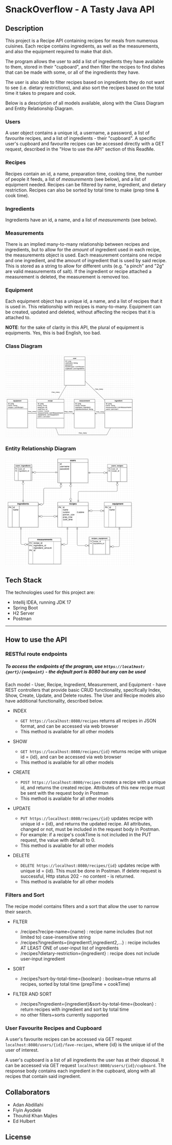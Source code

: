 # SnackOverflow - A Tasty Java API


## Description

This project is a Recipe API containing recipes for meals from numerous cuisines. Each recipe contains ingredients, as well as the measurements, and also the equipment required to make that dish. 

The program allows the user to add a list of ingredients they have available to them, stored in their "cupboard", and then filter the recipes to find dishes that can be made with some, or all of the ingredients they have. 

The user is also able to filter recipes based on ingredients they do not want to see (i.e. dietary restrictions), and also sort the recipes based on the total time it takes to prepare and cook. 

Below is a description of all models available, along with the Class Diagram and Entity Relationship Diagram.

### Users
A user object contains a unique id, a username, a password, a list of favourite recipes, and a list of ingredients - their "cupboard". A specific user's cupboard and favourite recipes can be accessed directly with a GET request, described in the "How to use the API" section of this ReadMe.

### Recipes
Recipes contain an id, a name, preparation time, cooking time, the number of people it feeds, a list of *measurements* (see below), and a list of equipment needed. Recipes can be filtered by name, ingredient, and dietary restriction. Recipes can also be sorted by total time to make (prep time & cook time).

### Ingredients
Ingredients have an id, a name, and a list of *measurements* (see below). 

### Measurements
There is an implied many-to-many relationship between recipes and ingredients, but to allow for the *amount* of ingredient used in each recipe, the measurements object is used. Each measurement contains one recipe and one ingredient, and the amount of ingredient that is used by said recipe. This is stored as a string to allow for different units (e.g. "a pinch" and "2g" are valid measurements of salt). If the ingredient or recipe attached a measurement is deleted, the measurement is removed too.

### Equipment
 Each equipment object has a unique id, a name, and a list of recipes that it is used in. This relationship with recipes is many-to-many. Equipment can be created, updated and deleted, without affecting the recipes that it is attached to.
 
 **NOTE**: for the sake of clarity in this API, the plural of equipment is equipments. Yes, this is bad English, too bad.
 
 ### Class Diagram
 
<img src="./Backend Class Diagram.png" alt="class diagram" width="80%"/> 


### Entity Relationship Diagram
<img src="./Backend Entity Relationship Diagram.png" alt="entity relationship diagram" width="80%"/>


## Tech Stack

The technologies used for this project are:
- Intellij IDEA, running JDK 17
- Spring Boot
- H2 Server
- Postman


-------------


## How to use the API

### RESTful route endpoints

##### To access the endpoints of the program, use `https://localhost:{port}/{endpoint}` - the default port is 8080 but any can be used

Each model - User, Recipe, Ingredient, Measurement, and Equipment - have REST controllers that provide basic CRUD functionality, specifically Index, Show, Create, Update, and Delete routes. The User and Recipe models also have additional functionality, described below.

- INDEX
  - `GET https://localhost:8080/recipes` returns all recipes in JSON format, and can be accessed via web browser
  - This method is available for all other models

- SHOW
  - `GET https://localhost:8080/recipes/{id}` returns recipe with unique id = {id}, and can be accessed via web browser
  - This method is available for all other models

- CREATE
  - `POST https://localhost:8080/recipes` creates a recipe with a unique id, and returns the created recipe. Attributes of this new recipe must be sent with the request body in Postman
  - This method is available for all other models

- UPDATE
  - `PUT https://localhost:8080/recipes/{id}` updates recipe with unique id = {id}, and returns the updated recipe. All attributes, changed or not, must be included in the request body in Postman. 
  - For example: if a recipe's cookTime is not included in the PUT request, the value with default to 0.
  - This method is available for all other models

- DELETE
  - `DELETE https://localhost:8080/recipes/{id}` updates recipe with unique id = {id}. This must be done in Postman. If delete request is successful, Http status 202 - no content - is returned.
  - This method is available for all other models


### Filters and Sort

The recipe model contains filters and a sort that allow the user to narrow their search.

- FILTER
  - /recipes?recipe-name={name} : recipe name includes (but not limited to) case-insensitive string
  - /recipes?ingredients={ingredient1,ingredient2,...} : recipe includes AT LEAST ONE of user-input list of ingredients
  - /recipes?dietary-restriction={ingredient} : recipe does not include user-input ingredient
 
- SORT
	- /recipes?sort-by-total-time={boolean} : boolean=true returns all recipes, sorted by total time (prepTime + cookTime)

- FILTER AND SORT
	- /recipes?ingredient={ingredient}&sort-by-total-time={boolean} : return recipes with ingredient and sort by total time
	- no other filters+sorts currently supported

### User Favourite Recipes and Cupboard

A user's favourite recipes can be accessed via GET request `localhost:8080/users/{id}/fave-recipes`, where {id} is the unique id of the user of interest.

A user's cupboard is a list of all ingredients the user has at their disposal. It can be accessed via GET request `localhost:8080/users/{id}/cupboard`.  The response body contains each ingredient in the cupboard, along with all recipes that contain said ingredient.



## Collaborators
- Adan Abdillahi
- Fiyin Ayodele
- Thouhid Khan Majles
- Ed Hulbert


## License




